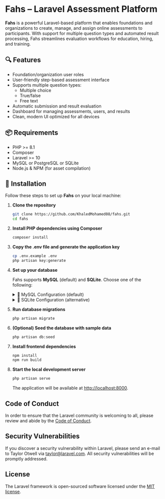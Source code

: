 # Fahs – Laravel Assessment Platform

**Fahs** is a powerful Laravel-based platform that enables foundations and organizations to create, manage, and assign online assessments to participants. With support for multiple question types and automated result processing, Fahs streamlines evaluation workflows for education, hiring, and training.

## 🔍 Features

- Foundation/organization user roles
- User-friendly step-based assessment interface
- Supports multiple question types:
  - Multiple choice
  - True/false
  - Free text
- Automatic submission and result evaluation
- Dashboard for managing assessments, users, and results
- Clean, modern UI optimized for all devices

## 📦 Requirements

- PHP >= 8.1
- Composer
- Laravel >= 10
- MySQL or PostgreSQL or SQLite
- Node.js & NPM (for asset compilation)

## 🚀 Installation

Follow these steps to set up **Fahs** on your local machine:

1. **Clone the repository**
    ```bash
    git clone https://github.com/KhaledMohamed08/fahs.git
    cd fahs
    ```

2. **Install PHP dependencies using Composer**
    ```bash
    composer install
    ```

3. **Copy the .env file and generate the application key**
    ```bash
    cp .env.example .env
    php artisan key:generate
    ```

4. **Set up your database**

    Fahs supports **MySQL** (default) and **SQLite**. Choose one of the following:

    <details>
    <summary>🔹 MySQL Configuration (default)</summary>

    1. Create a database in MySQL (e.g., `fahs_db`).
    2. Open the `.env` file and update these lines:
        ```ini
        DB_CONNECTION=mysql
        DB_HOST=127.0.0.1
        DB_PORT=3306
        DB_DATABASE=fahs_db
        DB_USERNAME=root
        DB_PASSWORD=your_password
        ```
    </details>

    <details>
    <summary>🔹 SQLite Configuration (alternative)</summary>

    1. Create a new SQLite database file:
        ```bash
        touch database/database.sqlite
        ```

    2. Open the `.env` file and update these lines:
        ```ini
        DB_CONNECTION=sqlite
        DB_DATABASE=${DB_DATABASE_PATH}/database/database.sqlite
        ```
       **Note:** If the variable ${DB_DATABASE_PATH} doesn't work, replace it with the full path to the file.
       
       **Tip:** To get the absolute path, run `pwd` in your project directory and append `/database/database.sqlite`.  
            Then update your `.env` file as follows:
    </details>

5. **Run database migrations**
    ```bash
    php artisan migrate
    ```

6. **(Optional) Seed the database with sample data**
    ```bash
    php artisan db:seed
    ```

7. **Install frontend dependencies**
    ```bash
    npm install
    npm run build
    ```

8. **Start the local development server**
    ```bash
    php artisan serve
    ```
    The application will be available at [http://localhost:8000](http://localhost:8000).

## Code of Conduct

In order to ensure that the Laravel community is welcoming to all, please review and abide by the [Code of Conduct](https://laravel.com/docs/contributions#code-of-conduct).

## Security Vulnerabilities

If you discover a security vulnerability within Laravel, please send an e-mail to Taylor Otwell via [taylor@laravel.com](mailto:taylor@laravel.com). All security vulnerabilities will be promptly addressed.

## License

The Laravel framework is open-sourced software licensed under the [MIT license](https://opensource.org/licenses/MIT).
